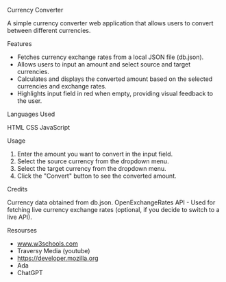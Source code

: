 Currency Converter

A simple currency converter web application that allows users to convert between different currencies.

Features

- Fetches currency exchange rates from a local JSON file (db.json).
- Allows users to input an amount and select source and target currencies.
- Calculates and displays the converted amount based on the selected currencies and exchange rates.
- Highlights input field in red when empty, providing visual feedback to the user.

Languages Used

HTML
CSS
JavaScript

Usage

1) Enter the amount you want to convert in the input field.
2) Select the source currency from the dropdown menu.
3) Select the target currency from the dropdown menu.
4) Click the "Convert" button to see the converted amount.

Credits

Currency data obtained from db.json.
OpenExchangeRates API - Used for fetching live currency exchange rates (optional, if you decide to switch to a live API).

Resourses

- www.w3schools.com
- Traversy Media (youtube)
- https://developer.mozilla.org
- Ada
- ChatGPT

